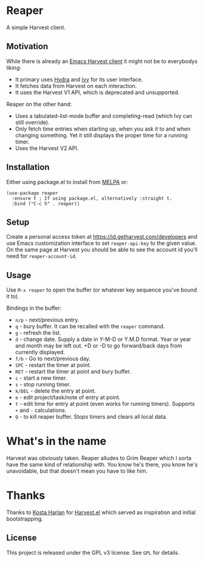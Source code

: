 # Reaper

A simple Harvest client.

## Motivation

While there is already an [Emacs Harvest
client](https://github.com/kostajh/harvest.el) it might not be to
everybodys liking:

* It primary uses [Hydra](https://github.com/abo-abo/hydra) and
  [Ivy](https://github.com/abo-abo/swiper) for its user interface.
* It fetches data from Harvest on each interaction.
* It uses the Harvest V1 API, which is deprecated and unsupported.

Reaper on the other hand:

* Uses a tabulated-list-mode buffer and completing-read (which Ivy can
  still override).
* Only fetch time entries when starting up, when you ask it to and
  when changing something. Yet it still displays the proper time for a
  running timer.
* Uses the Harvest V2 API.

## Installation

Either using package.el to install from [MELPA](https://melpa.org/) or:

``` emacs-lisp
(use-package reaper
  :ensure t ; If using package.el, alternatively :straight t.
  :bind ("C-c h" . reaper))
```

## Setup

Create a personal access token at https://id.getharvest.com/developers
and use Emacs customization interface to set `reaper-api-key` to the
given value. On the same page at Harvest you should be able to see the
account id you'll need for `reaper-account-id`.

## Usage

Use `M-x reaper` to open the buffer (or whatever key sequence you've bound it to). 

Bindings in the buffer:
* `n/p` - next/previous entry.
* `q` - bury buffer. It can be recalled with the `reaper` command.
* `g` - refresh the list.
* `d` - change date. Supply a date in Y-M-D or Y.M.D format. Year
  or year and month may be left out. +D or -D to go forward/back days
  from currently displayed.
* `f/b` - Go to next/previous day.
* `SPC` - restart the timer at point.
* `RET` - restart the timer at point and bury buffer.
* `c` - start a new timer.
* `s` - stop running timer.
* `k/DEL` - delete the entry at point.
* `e` - edit project/task/note of entry at point.
* `t` - edit time for entry at point (even works for running timers).
  Supports `+` and `-` calculations.
* `Q` - to kill reaper buffer. Stops timers and clears all local data.

# What's in the name

Harvest was obviously taken. Reaper alludes to Grim Reaper which I
sorta have the same kind of relationship with. You know he's there,
you know he's unavoidable, but that doesn't mean you have to like him.

# Thanks

Thanks to [Kosta Harlan](https://github.com/kostajh) for
[Harvest.el](https://github.com/kostajh/harvest.el) which served as
inspiration and initial bootstrapping.

## License

This project is released under the GPL v3 license. See `GPL` for
details.
